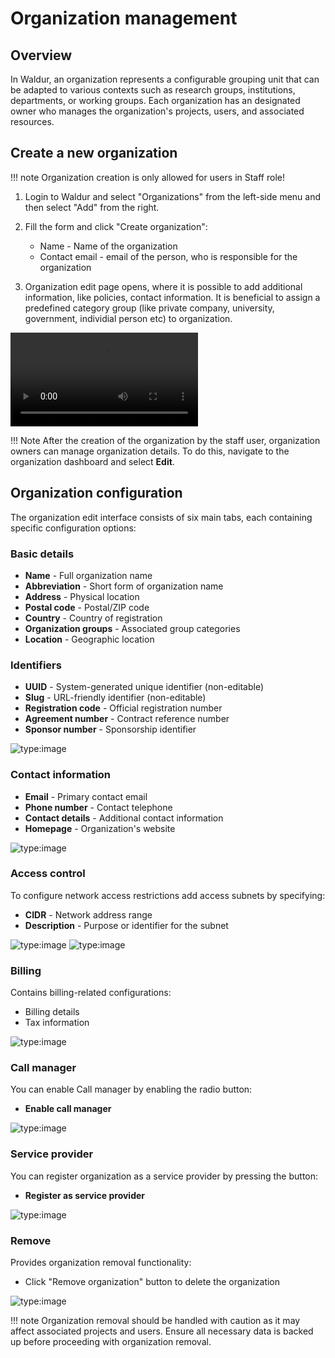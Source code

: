 # Organization management

## Overview

In Waldur, an organization represents a configurable grouping unit that can be adapted to various contexts such as research groups, institutions, departments, or working groups. Each organization has an designated owner who manages the organization's projects, users, and associated resources.

## Create a new organization

!!! note
    Organization creation is only allowed for users in Staff role!


1. Login to Waldur and select "Organizations" from the left-side menu and then select "Add" from the right.
2. Fill the form and click "Create organization":

    - Name - Name of the organization
    - Contact email - email of the person, who is responsible for the organization

3. Organization edit page opens, where it is possible to add additional information, like policies, contact information. It is beneficial to assign a predefined category group (like private company, university, government, individial person etc) to organization.

![type:video](../img/create_organization.mp4)

!!! Note
    After the creation of the organization by the staff user, organization owners can manage organization details. To do this, navigate to the organization dashboard and select **Edit**.

## Organization configuration

The organization edit interface consists of six main tabs, each containing specific configuration options:

### Basic details

- **Name** - Full organization name
- **Abbreviation** - Short form of organization name
- **Address** - Physical location
- **Postal code** - Postal/ZIP code
- **Country** - Country of registration
- **Organization groups** - Associated group categories
- **Location** - Geographic location

### Identifiers

- **UUID** - System-generated unique identifier (non-editable)
- **Slug** - URL-friendly identifier (non-editable)
- **Registration code** - Official registration number
- **Agreement number** - Contract reference number
- **Sponsor number** - Sponsorship identifier

![type:image](../img/create_organization_basic.png)


### Contact information

- **Email** - Primary contact email
- **Phone number** - Contact telephone
- **Contact details** - Additional contact information
- **Homepage** - Organization's website

![type:image](../img/create_organization_contact.png)

### Access control

To configure network access restrictions add access subnets by specifying:

  - **CIDR** - Network address range
  - **Description** - Purpose or identifier for the subnet

![type:image](../img/create_organization_access_control-1.png)
![type:image](../img/create_organization_access_control-2.png)

### Billing

Contains billing-related configurations:

- Billing details
- Tax information

![type:image](../img/create_organization_billing.png)

### Call manager

You can enable Call manager by enabling the radio button:

- **Enable call manager**

![type:image](../img/create_organization_call_manager.png)

### Service provider

You can register organization as a service provider by pressing the button:

- **Register as service provider**

![type:image](../img/create_organization_service_provider.png)

### Remove

Provides organization removal functionality:

- Click "Remove organization" button to delete the organization

![type:image](../img/create_organization_remove.png)

!!! note
    Organization removal should be handled with caution as it may affect associated projects and users. Ensure all necessary data is backed up before proceeding with organization removal.